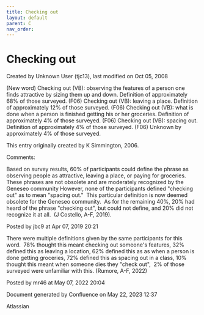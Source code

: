 ```yaml
---
title: Checking out
layout: default
parent: C
nav_order:
---
```


# Checking out

Created by  Unknown User (tjc13), last modified on Oct 05, 2008

(New word) Checking out (VB): observing the features of a person one finds attractive by sizing them up and down. Definition of approximately 68% of those surveyed. (F06) Checking out (VB): leaving a place. Definition of approximately 12% of those surveyed. (F06) Checking out (VB): what is done when a person is finished getting his or her groceries. Definition of approximately 4% of those surveyed. (F06) Checking out (VB): spacing out. Definition of approximately 4% of those surveyed. (F06) Unknown by approximately 4% of those surveyed.

This entry originally created by K Simmington, 2006.

Comments:

Based on survey results, 60% of participants could define the phrase as observing people as attractive, leaving a place, or paying for groceries.  These phrases are not obsolete and are moderately recognized by the Geneseo community However, none of the participants defined &quot;checking out&quot; as to mean &quot;spacing out.&quot;  This particular definition is now deemed obsolete for the Geneseo community.  As for the remaining 40%, 20% had heard of the phrase &quot;checking out&quot;, but could not define, and 20% did not recognize it at all.  (J Costello, A-F, 2019).

Posted by jbc9 at Apr 07, 2019 20:21

There were multiple definitions given by the same participants for this word.  78% thought this meant checking out someone's features, 32% defined this as leaving a location, 62% defined this as as when a person is done getting groceries, 72% defined this as spacing out in a class, 10% thought this meant when someone dies they &quot;check out&quot;,  2% of those surveyed were unfamiliar with this. (Rumore, A-F, 2022)

Posted by mr46 at May 07, 2022 20:04

Document generated by Confluence on May 22, 2023 12:37

Atlassian
